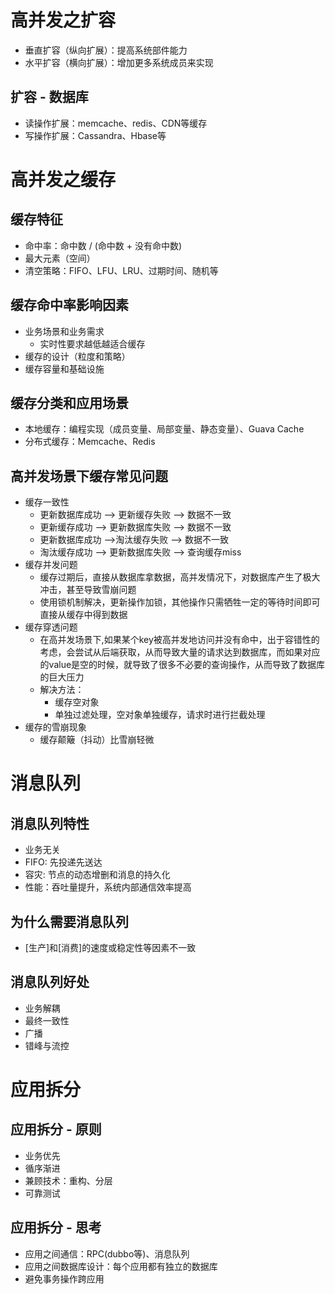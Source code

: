 

# 高并发之扩容

+ 垂直扩容（纵向扩展）：提高系统部件能力
+ 水平扩容（横向扩展）：增加更多系统成员来实现

## 扩容 - 数据库

+ 读操作扩展：memcache、redis、CDN等缓存
+ 写操作扩展：Cassandra、Hbase等



# 高并发之缓存

## 缓存特征

+ 命中率：命中数 / (命中数 + 没有命中数)
+ 最大元素（空间）
+ 清空策略：FIFO、LFU、LRU、过期时间、随机等

## 缓存命中率影响因素

+ 业务场景和业务需求
  + 实时性要求越低越适合缓存
+ 缓存的设计（粒度和策略）
+ 缓存容量和基础设施

## 缓存分类和应用场景

+ 本地缓存：编程实现（成员变量、局部变量、静态变量）、Guava Cache
+ 分布式缓存：Memcache、Redis

## 高并发场景下缓存常见问题

+ 缓存一致性
  + 更新数据库成功 —> 更新缓存失败 —> 数据不一致
  + 更新缓存成功 —> 更新数据库失败 —> 数据不一致
  + 更新数据库成功 —>淘汰缓存失败 —> 数据不一致
  + 淘汰缓存成功 —> 更新数据库失败 —> 查询缓存miss
+ 缓存并发问题
  + 缓存过期后，直接从数据库拿数据，高并发情况下，对数据库产生了极大冲击，甚至导致雪崩问题
  + 使用锁机制解决，更新操作加锁，其他操作只需牺牲一定的等待时间即可直接从缓存中得到数据
+ 缓存穿透问题
  + 在高并发场景下,如果某个key被高并发地访问并没有命中，出于容错性的考虑，会尝试从后端获取，从而导致大量的请求达到数据库，而如果对应的value是空的时候，就导致了很多不必要的查询操作，从而导致了数据库的巨大压力
  + 解决方法：
    + 缓存空对象
    + 单独过滤处理，空对象单独缓存，请求时进行拦截处理
+ 缓存的雪崩现象
  + 缓存颠簸（抖动）比雪崩轻微



# 消息队列

## 消息队列特性

+ 业务无关
+ FIFO: 先投递先送达
+ 容灾: 节点的动态增删和消息的持久化
+ 性能：吞吐量提升，系统内部通信效率提高

## 为什么需要消息队列

+ [生产]和[消费]的速度或稳定性等因素不一致

## 消息队列好处

+ 业务解耦
+ 最终一致性
+ 广播
+ 错峰与流控



# 应用拆分

## 应用拆分 - 原则

+ 业务优先
+ 循序渐进
+ 兼顾技术：重构、分层
+ 可靠测试

## 应用拆分 - 思考

+ 应用之间通信：RPC(dubbo等)、消息队列
+ 应用之间数据库设计：每个应用都有独立的数据库
+ 避免事务操作跨应用

